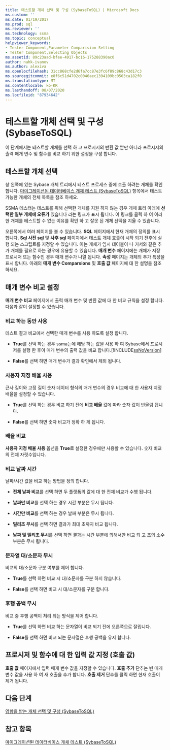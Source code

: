 ```yaml
---
title: 테스트할 개체 선택 및 구성 (SybaseToSQL) | Microsoft Docs
ms.custom: ''
ms.date: 01/19/2017
ms.prod: sql
ms.reviewer: ''
ms.technology: ssma
ms.topic: conceptual
helpviewer_keywords:
- Tester Component,Parameter Comparision Setting
- Tester Component,Selecting Objects
ms.assetid: 89c23aad-bfee-4917-bc16-175288390ac0
author: nahk-ivanov
ms.author: alexiva
ms.openlocfilehash: 31cc868cfe2d6fa7cc87e3fc6f89c868c43d17c3
ms.sourcegitcommit: e8f6c51d4702c0046aec1394109bc0503ca182f0
ms.translationtype: MT
ms.contentlocale: ko-KR
ms.lasthandoff: 08/07/2020
ms.locfileid: "87934642"
---
```

# <a name="selecting-and-configuring-objects-to-test-sybasetosql"></a>테스트할 개체 선택 및 구성(SybaseToSQL)
이 단계에서는 테스트할 개체를 선택 하 고 프로시저의 반환 값 뿐만 아니라 프로시저의 출력 매개 변수 및 함수를 비교 하기 위한 설정을 구성 합니다.  
  
## <a name="selection-of-objects-to-test"></a>테스트할 개체 선택  
창 왼쪽에 있는 Sybase 개체 트리에서 테스트 프로세스 중에 호출 하려는 개체를 확인 합니다. [마이그레이션된 데이터베이스 개체 테스트 &#40;SybaseToSQL&#41;](../../ssma/sybase/testing-migrated-database-objects-sybasetosql.md) 항목에서 테스트 가능한 개체의 전체 목록을 참조 하세요.  
  
SSMA 테스터는 테스트를 위해 선택한 개체를 지원 하지 않는 경우 개체 트리 아래에 **선택한 일부 개체에 오류가** 있습니다 라는 링크가 표시 됩니다. 이 링크를 클릭 하 여 이러한 개체를 테스트할 수 없는 이유를 확인 하 고 잘못 된 개체 선택을 지울 수 있습니다.  
  
오른쪽에서 여러 페이지를 볼 수 있습니다. **SQL** 페이지에서 현재 개체의 정의를 표시 합니다. **Sql 사전 sql** 및 **사후 sql** 페이지에서 테스트 개체 호출이 시작 되기 전후에 실행 되는 스크립트를 지정할 수 있습니다. 이는 개체가 임시 테이블이 나 커서와 같은 추가 개체를 필요로 하는 경우에 유용할 수 있습니다. **매개 변수** 페이지에는 개체가 저장 프로시저 또는 함수인 경우 매개 변수가 나열 됩니다. **속성** 페이지는 개체의 추가 특성을 표시 합니다. 아래의 **매개 변수 Comparsions** 및 **호출 값** 페이지에 대 한 설명을 참조 하세요.  
  
## <a name="parameter-comparison-settings"></a>매개 변수 비교 설정  
**매개 변수 비교** 페이지에서 출력 매개 변수 및 반환 값에 대 한 비교 규칙을 설정 합니다. 다음과 같이 설정할 수 있습니다.  
  
### <a name="use-during-comparisons"></a>비교 하는 동안 사용  
테스트 결과 비교에서 선택한 매개 변수를 사용 하도록 설정 합니다.  
  
-   **True**를 선택 하는 경우 ssma는에 해당 하는 값을 사용 하 여 Sybase에서 프로시저를 실행 한 후이 매개 변수의 출력 값을 비교 합니다.[!INCLUDE[ssNoVersion](../../includes/ssnoversion-md.md)]  
  
-   **False**를 선택 하면 매개 변수가 결과 확인에서 제외 됩니다.  
  
### <a name="use-custom-scale"></a>사용자 지정 배율 사용  
근사 길이와 고정 길이 숫자 데이터 형식의 매개 변수의 경우 비교에 대 한 사용자 지정 배율을 설정할 수 있습니다.  
  
-   **True**를 선택 하는 경우 비교 하기 전에 **비교 배율** 값에 따라 숫자 값이 반올림 됩니다.  
  
-   **False**를 선택 하면 숫자 비교가 정확 하 게 됩니다.  
  
### <a name="comparing-scale"></a>배율 비교  
**사용자 지정 배율 사용** 옵션을 **True**로 설정한 경우에만 사용할 수 있습니다. 숫자 비교의 전체 자릿수입니다.  
  
### <a name="date-time-comparing"></a>비교 날짜 시간  
날짜/시간 값을 비교 하는 방법을 정의 합니다.  
  
-   **전체 날짜 비교**를 선택 하면 두 플랫폼의 값에 대 한 전체 비교가 수행 됩니다.  
  
-   **날짜만 비교**를 선택 하는 경우 시간 부분은 무시 됩니다.  
  
-   **시간만 비교**를 선택 하는 경우 날짜 부분은 무시 됩니다.  
  
-   **밀리초 무시**를 선택 하면 결과가 최대 초까지 비교 됩니다.  
  
-   **날짜 및 밀리초 무시**를 선택 하면 결과는 시간 부분에 의해서만 비교 되 고 초의 소수 부분은 무시 됩니다.  
  
### <a name="ignore-strings-case"></a>문자열 대/소문자 무시  
비교의 대/소문자 구분 여부를 제어 합니다.  
  
-   **True**를 선택 하면 비교 시 대/소문자를 구분 하지 않습니다.  
  
-   **False**를 선택 하면 비교 시 대/소문자를 구분 합니다.  
  
### <a name="ignore-trailing-spaces"></a>후행 공백 무시  
비교 중 후행 공백이 처리 되는 방식을 제어 합니다.  
  
-   **True**를 선택 하면 비교 하는 문자열이 비교 되기 전에 오른쪽으로 잘립니다.  
  
-   **False**를 선택 하면 비교 되는 문자열은 후행 공백을 유지 합니다.  
  
## <a name="specify-input-values-for-procedures-and-functions-call-values"></a>프로시저 및 함수에 대 한 입력 값 지정 (호출 값)  
**호출 값** 페이지에서 입력 매개 변수 값을 지정할 수 있습니다. **호출 추가** 단추는 빈 매개 변수 값을 사용 하 여 새 호출을 추가 합니다. **호출 제거** 단추를 클릭 하면 현재 호출이 제거 됩니다.  
  
## <a name="next-step"></a>다음 단계  
[영향을 받는 개체 선택 및 구성 &#40;SybaseToSQL&#41;](../../ssma/sybase/selecting-and-configuring-affected-objects-sybasetosql.md)  
  
## <a name="see-also"></a>참고 항목  
[마이그레이션된 데이터베이스 개체 테스트 &#40;SybaseToSQL&#41;](../../ssma/sybase/testing-migrated-database-objects-sybasetosql.md)  
  
